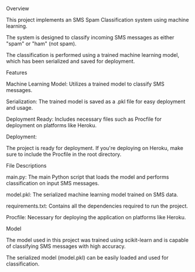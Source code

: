 Overview

This project implements an SMS Spam Classification system using machine learning. 

The system is designed to classify incoming SMS messages as either "spam" or "ham" (not spam). 

The classification is performed using a trained machine learning model, which has been serialized and saved for deployment.

Features

Machine Learning Model: Utilizes a trained model to classify SMS messages.

Serialization: The trained model is saved as a .pkl file for easy deployment and usage.

Deployment Ready: Includes necessary files such as Procfile for deployment on platforms like Heroku.

Deployment:

The project is ready for deployment. 
If you're deploying on Heroku, make sure to include the Procfile in the root directory.

File Descriptions

main.py: The main Python script that loads the model and performs classification on input SMS messages.

model.pkl: The serialized machine learning model trained on SMS data.

requirements.txt: Contains all the dependencies required to run the project.

Procfile: Necessary for deploying the application on platforms like Heroku.

Model

The model used in this project was trained using scikit-learn and is capable of classifying SMS messages with high accuracy. 

The serialized model (model.pkl) can be easily loaded and used for classification.

